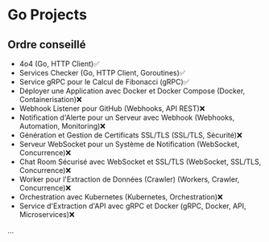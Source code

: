 # Go Projects

## Ordre conseillé

- 4o4 (Go, HTTP Client)✅
- Services Checker (Go, HTTP Client, Goroutines)✅
- Service gRPC pour le Calcul de Fibonacci (gRPC)✅
- Déployer une Application avec Docker et Docker Compose (Docker, Containerisation)❌
- Webhook Listener pour GitHub (Webhooks, API REST)❌
- Notification d'Alerte pour un Serveur avec Webhook (Webhooks, Automation, Monitoring)❌
- Génération et Gestion de Certificats SSL/TLS (SSL/TLS, Sécurité)❌
- Serveur WebSocket pour un Système de Notification (WebSocket, Concurrence)❌
- Chat Room Sécurisé avec WebSocket et SSL/TLS (WebSocket, SSL/TLS, Concurrence)❌
- Worker pour l'Extraction de Données (Crawler) (Workers, Crawler, Concurrence)❌
- Orchestration avec Kubernetes (Kubernetes, Orchestration)❌
- Service d'Extraction d'API avec gRPC et Docker (gRPC, Docker, API, Microservices)❌

...
